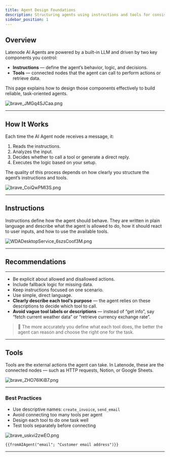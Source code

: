 ```yaml
---
title: Agent Design Foundations
description: Structuring agents using instructions and tools for consistent logic and behavior.
sidebar_position: 1
---
```


## Overview

Latenode AI Agents are powered by a built-in LLM and driven by two key components you control:

- **Instructions** — define the agent’s behavior, logic, and decisions.
- **Tools** — connected nodes that the agent can call to perform actions or retrieve data.

This page explains how to design those components effectively to build reliable, task-oriented agents.

![brave_JMGq4SJCaa.png](Agent%20Design%20Foundations%201f857d45a067804292dbd516b058ffa2/brave_JMGq4SJCaa.png)

---

## How It Works

Each time the AI Agent node receives a message, it:

1. Reads the instructions.
2. Analyzes the input.
3. Decides whether to call a tool or generate a direct reply.
4. Executes the logic based on your setup.

The quality of this process depends on how clearly you structure the agent’s instructions and tools.

![brave_CoiQwPMI3S.png](Agent%20Design%20Foundations%201f857d45a067804292dbd516b058ffa2/brave_CoiQwPMI3S.png)

---

## Instructions

Instructions define how the agent should behave. They are written in plain language and describe what the agent is allowed to do, how it should react to user inputs, and how to use the available tools.

![WDADesktopService_6szsCoof3M.png](Agent%20Design%20Foundations%201f857d45a067804292dbd516b058ffa2/WDADesktopService_6szsCoof3M.png)

---

## Recommendations

---

- Be explicit about allowed and disallowed actions.
- Include fallback logic for missing data.
- Keep instructions focused on one scenario.
- Use simple, direct language.
- **Clearly describe each tool’s purpose** — the agent relies on these descriptions to decide which tool to call.
- **Avoid vague tool labels or descriptions** — instead of “get info”, say “fetch current weather data” or “retrieve currency exchange rate”.

> 🧠 The more accurately you define what each tool does, the better the agent can reason and choose the right one for the task.
> 

---

## Tools

Tools are the external actions the agent can take. In Latenode, these are the connected nodes — such as HTTP requests, Notion, or Google Sheets.

![brave_ZHO76IKiB7.png](Agent%20Design%20Foundations%201f857d45a067804292dbd516b058ffa2/brave_ZHO76IKiB7.png)

---

### Best Practices

- Use descriptive names: `create_invoice`, `send_email`
- Avoid connecting too many tools per agent
- Design each tool to do one task well
- Test tools separately before connecting

![brave_uskvi2zwEO.png](Agent%20Design%20Foundations%201f857d45a067804292dbd516b058ffa2/brave_uskvi2zwEO.png)

```
{{fromAIAgent("email"; "Customer email address")}}
```

---